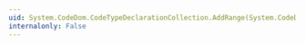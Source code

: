 ```yaml
---
uid: System.CodeDom.CodeTypeDeclarationCollection.AddRange(System.CodeDom.CodeTypeDeclaration[])
internalonly: False
---
```


